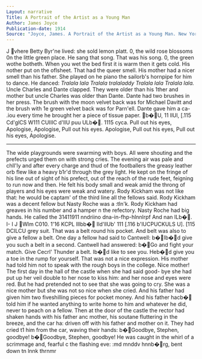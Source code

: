 ```yaml
---
Layout: narrative
Title: A Portrait of the Artist as a Young Man
Author: James Joyce
Publication-date: 1914
Source: "Joyce, James. A Portrait of the Artist as a Young Man. New York: Viking, 1982"
---
```

J
vhere Betty Byr'ne lived: she sold lemon platt.
0, the wild rose blossoms 0n the little green place.
He sang that song. That was his song.
0, the green wothe botheth.
When you wet the bed first it is warm then it gets cold. His nother put on the oflsheet. That had the queer smell.
His mother had a nicer smell than his father. She played on he piano the sailorb's hornpipe for him to dance. He danced:
_Tralala lala Tralala tralaladdy Tralala lala Tralala lala._
Uncle Charles and Dante clapped. They were older than his 1ther and mother but uncle Charles was older than Dante.
Dante had two brushes in her press. The brush with the moon velvet back was for Michael Davitt and the brush with 1e green velvet back was for Parn'ell. Dante gave him a ca- .iou every time he brought her a piece of tissue paper.
b�U, 11 llUl, [.115 Cd'glCS W111 CUIIIC d'IlU puu ULb�. 1115 cyca.
Pull out his eyes, Apologise, Apologise, Pull out his eyes.
Apologise, Pull out his eyes, Pull out his eyes, Apologise.
* * *
The wide playgrounds were swarming with boys. All were shouting and the prefects urged them on with strong cries. The evening air was pale and chll'ly and after every charge and thud of the footballers the greasy leather orb flew like a heavy b1r'd through the grey light. He kept on the fringe of his line out of sight of his prefect, out of the reach of the rude feet, feigning to run now and then. He felt his body small and weak amid the throng of players and his eyes were weak and watery. Rody Kickham was not like that: he would be captam' of the third line all the fellows said.
Rody Kickham was a decent fellow but Nasty Roche was a :tln'k. Rody Kickham had greaves in his number and a hamper n the refectory. Nasty Roche had big hands. He called the 31411911 nndriino dna-in-fhp-hlnnlrpf And nan ILb�. I- I J
Wlm C010. 1'16 KCPL Illbb� Ild'llUb' 111 [.116 b'lUCPUCKULS U]. [115 DCILCU grey suit. That was a belt round his pocket. And belt was also to give a fellow a belt. One day a fellow had said to Cantwell:
b�Ib�d give you such a belt in a second. Cantwell had answered: b�Go and fight your match. Give Cecrl' Thunder a belt. Ib�d like to see you. Heb�d give you a toe in the rump for yourself.
That was not a nice expression. His mother had told him not to speak with the rough boys in the college. Nice mother! The first day in the hall of the castle when she had said good- bye she had put up her veil double to her nose to kiss him: and her nose and eyes were red. But he had pretended not to see that she was going to cry. She was a nice mother but she was not so nice when she cried. And his father had given him two fiveshilling pieces for pocket money. And his father hacb� told him if he wanted anything to write home to him and whatever he did, never to peach on a fellow. Then at the door of the castle the rector had shaken hands with his father anc mother, his soutane fluttering in the breeze, and the car ha: driven off with his father and mother on it. They had cried t1 him from the car, waving their hands:
b�Goodbye, Stephen, goodbye! b�Goodbye, Stephen, goodbye! He was caught in the whirl of a scrimmage and, fearful c the flashing eve: :md mnddv hnnb�rg, bent down tn lnnk thrnmr
